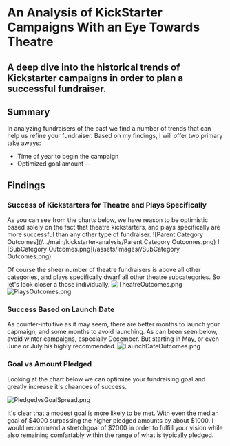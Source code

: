 # An Analysis of KickStarter Campaigns With an Eye Towards Theatre
A deep dive into the historical trends of Kickstarter campaigns in order to plan a successful fundraiser.
---
## Summary
In analyzing fundraisers of the past we find a number of trends that can help us refine your fundraiser. Based on my findings, I will offer two primary take aways:
* Time of year to begin the campaign
* Optimized goal amount
--
## Findings
### Success of Kickstarters for Theatre and Plays Specifically
As you can see from the charts below, we have reason to be optimistic based solely on the fact that theatre kickstarters, and plays specifically are more successful than any other type of fundraiser. 
![Parent Category Outcomes](/.../main/kickstarter-analysis/Parent Category Outcomes.png)
![SubCategory Outcomes.png](/assets/images//SubCategory Outcomes.png)
 
 Of course the sheer number of theatre fundraisers is above all other categories, and plays specifically dwarf all other theatre subcategories. So let's look closer a those individually.
 ![TheatreOutcomes.png]()
 ![PlaysOutcomes.png]()
 
 ### Success Based on Launch Date
 As counter-intuitive as it may seem, there are better months to launch your capmaign, and some months to avoid launching. As can been seen below, avoid winter campaigns, especially December. But starting in May, or even June or July his highly recommended.
 ![LaunchDateOutcomes.png]()
 
 ### Goal vs Amount Pledged
 Looking at the chart below we can optimize your fundraising goal and greatly increase it's chaances of success.
 
 ![PledgedvsGoalSpread.png]()
 
 It's clear that a modest goal is more likely to be met. With even the median goal of $4000 surpassing the higher pledged amounts by about $1000. I would recommend a stretchgoal of $2000 in order to fulfill your vision while also remaining comfartably within the range of what is typically pledged.
 
